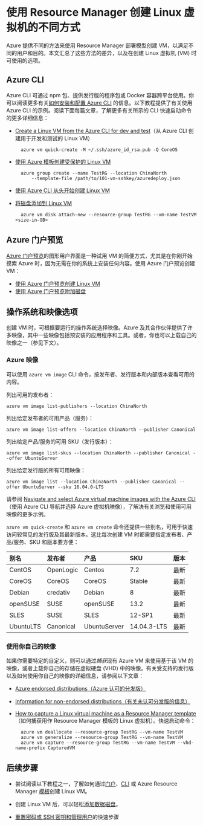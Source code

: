 <properties
	pageTitle="创建 Linux VM 的不同方式 | Azure"
	description="列出在 Azure 上创建 Linux 虚拟机的不同方法，以及指向每种方法的工具和教程的链接。"
	services="virtual-machines-linux"
	documentationCenter=""
	authors="iainfoulds"
	manager="timlt"
	editor=""
	tags="azure-resource-manager"/>

<tags
	ms.service="virtual-machines-linux"
	ms.devlang="na"
	ms.topic="get-started-article"
	ms.tgt_pltfrm="vm-linux"
	ms.workload="infrastructure-services"
	ms.date="07/06/2016"
	wacn.date="08/15/2016"
	ms.author="iainfou"/>

# 使用 Resource Manager 创建 Linux 虚拟机的不同方式

Azure 提供不同的方法来使用 Resource Manager 部署模型创建 VM，以满足不同的用户和目的。本文汇总了这些方法的差异，以及在创建 Linux 虚拟机 (VM) 时可使用的选项。

## Azure CLI 

Azure CLI 可通过 npm 包、提供发行版的程序包或 Docker 容器跨平台使用。你可以阅读更多有关[如何安装和配置 Azure CLI](/documentation/articles/xplat-cli-install/) 的信息。以下教程提供了有关使用 Azure CLI 的示例。阅读下面每篇文章，了解更多有关所示的 CLI 快速启动命令的更多详细信息：

* [Create a Linux VM from the Azure CLI for dev and test](/documentation/articles/virtual-machines-linux-quick-create-cli/)（从 Azure CLI 创建用于开发和测试的 Linux VM）

		azure vm quick-create -M ~/.ssh/azure_id_rsa.pub -Q CoreOS

* [使用 Azure 模板创建受保护的 Linux VM](/documentation/articles/virtual-machines-linux-create-ssh-secured-vm-from-template/)

		azure group create --name TestRG --location ChinaNorth 
			--template-file /path/to/101-vm-sshkey/azuredeploy.json

* [使用 Azure CLI 从头开始创建 Linux VM](/documentation/articles/virtual-machines-linux-create-cli-complete/)

* [将磁盘添加到 Linux VM](/documentation/articles/virtual-machines-linux-add-disk/)

		azure vm disk attach-new --resource-group TestRG --vm-name TestVM <size-in-GB>

## Azure 门户预览

[Azure 门户预览](https://portal.azure.cn)的图形用户界面是一种试用 VM 的简便方式，尤其是在你刚开始摸索 Azure 时，因为无需在你的系统上安装任何内容。使用 Azure 门户预览创建 VM：

* [使用 Azure 门户预览创建 Linux VM](/documentation/articles/virtual-machines-linux-quick-create-portal/)
* [使用 Azure 门户预览附加磁盘](/documentation/articles/virtual-machines-linux-attach-disk-portal/)

## 操作系统和映像选项
创建 VM 时，可根据要运行的操作系统选择映像。Azure 及其合作伙伴提供了许多映像，其中一些映像包括预安装的应用程序和工具。或者，你也可以上载自己的映像之一（参见下文）。

### Azure 映像
可以使用 `azure vm image` CLI 命令，按发布者、发行版本和内部版本查看可用的内容。

列出可用的发布者：

	azure vm image list-publishers --location ChinaNorth

列出给定发布者的可用产品（服务）：

	azure vm image list-offers --location ChinaNorth --publisher Canonical

列出给定产品/服务的可用 SKU（发行版本）：

	azure vm image list-skus --location ChinaNorth --publisher Canonical --offer UbuntuServer

列出给定发行版的所有可用映像：

	azure vm image list --location ChinaNorth --publisher Canonical --offer UbuntuServer --sku 16.04.0-LTS

请参阅 [Navigate and select Azure virtual machine images with the Azure CLI](/documentation/articles/virtual-machines-linux-cli-ps-findimage/)（使用 Azure CLI 导航并选择 Azure 虚拟机映像），了解决有关浏览和使用可用映像的更多示例。

`azure vm quick-create` 和 `azure vm create` 命令还提供一些别名，可用于快速访问较常见的发行版及其最新版本。这比每次创建 VM 时都需要指定发布者、产品/服务、SKU 和版本要方便：

| 别名 | 发布者 | 产品 | SKU | 版本 |
|:----------|:----------|:-------------|:------------|:--------|
| CentOS | OpenLogic | Centos | 7\.2 | 最新 |
| CoreOS    | CoreOS    | CoreOS       | Stable      | 最新  |
| Debian    | credativ  | Debian       | 8           | 最新  |
| openSUSE | SUSE | openSUSE | 13\.2 | 最新 |
| SLES | SUSE | SLES | 12-SP1 | 最新 |
| UbuntuLTS | Canonical | UbuntuServer | 14\.04.3-LTS | 最新 |

### 使用你自己的映像

如果你需要特定的自定义，则可以通过*捕获*现有 Azure VM 来使用基于该 VM 的映像，或者上载你自己的存储在虚拟硬盘 (VHD) 中的映像。有关受支持的发行版以及如何使用你自己的映像的详细信息，请参阅以下文章：

* [Azure endorsed distributions（Azure 认可的分发版）](/documentation/articles/virtual-machines-linux-endorsed-distros/)

* [Information for non-endorsed distributions（有关未认可分发版的信息）](/documentation/articles/virtual-machines-linux-create-upload-generic/)

* [How to capture a Linux virtual machine as a Resource Manager template](/documentation/articles/virtual-machines-linux-capture-image/)（如何捕获用作 Resource Manager 模板的 Linux 虚拟机）。快速启动命令：

		azure vm deallocate --resource-group TestRG --vm-name TestVM
		azure vm generalize --resource-group TestRG --vm-name TestVM
		azure vm capture --resource-group TestRG --vm-name TestVM --vhd-name-prefix CapturedVM

## 后续步骤

* 尝试阅读以下教程之一，了解如何通过[门户](/documentation/articles/virtual-machines-linux-quick-create-portal/)、[CLI](/documentation/articles/virtual-machines-linux-quick-create-cli/) 或 Azure Resource Manager [模板](/documentation/articles/virtual-machines-linux-cli-deploy-templates/)创建 Linux VM。

* 创建 Linux VM 后，可以轻松[添加数据磁盘](/documentation/articles/virtual-machines-linux-add-disk/)。

* [重置密码或 SSH 密钥和管理用户](/documentation/articles/virtual-machines-linux-using-vmaccess-extension/)的快速步骤

<!---HONumber=Mooncake_0808_2016-->